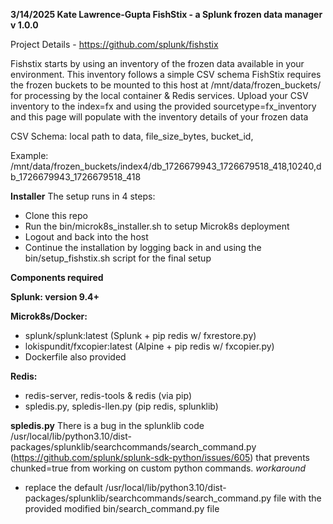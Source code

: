 **3/14/2025 Kate Lawrence-Gupta
FishStix - a Splunk frozen data manager 
v 1.0.0**

Project Details - https://github.com/splunk/fishstix

Fishstix starts by using an inventory of the frozen data available in your environment. This inventory follows a simple CSV schema
FishStix requires the frozen buckets to be mounted to this host at /mnt/data/frozen_buckets/ for processing by the local container & Redis services.
Upload your CSV inventory to the index=fx and using the provided sourcetype=fx_inventory and this page will populate with the inventory details of your frozen data

CSV Schema:
local path to data,
  file_size_bytes,
    bucket_id,
      

Example:
/mnt/data/frozen_buckets/index4/db_1726679943_1726679518_418,10240,db_1726679943_1726679518_418

**Installer**
The setup runs in 4 steps:

- Clone this repo
- Run the bin/microk8s_installer.sh to setup Microk8s deployment
- Logout and back into the host
- Continue the installation by logging back in and using the bin/setup_fishstix.sh script for the final setup

**Components required**

**Splunk: version 9.4+**

**Microk8s/Docker:**
- splunk/splunk:latest (Splunk + pip redis w/ fxrestore.py)
- lokispundit/fxcopier:latest (Alpine + pip redis w/ fxcopier.py)
- Dockerfile also provided


**Redis:**
- redis-server, redis-tools & redis (via pip)
- spledis.py, spledis-llen.py (pip redis, splunklib)

**spledis.py**
There is a bug in the splunklib code /usr/local/lib/python3.10/dist-packages/splunklib/searchcommands/search_command.py (https://github.com/splunk/splunk-sdk-python/issues/605) that prevents chunked=true from working on custom python commands.
_workaround_
* replace the default /usr/local/lib/python3.10/dist-packages/splunklib/searchcommands/search_command.py file with the provided modified bin/search_command.py file

